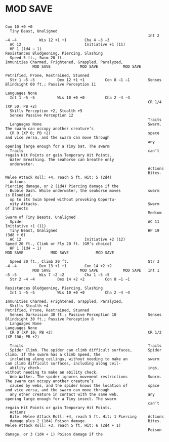 # MOD SAVE

                                                                                                            Con 10 +0 +0
      Tiny Beast, Unaligned
                                                                   Int 2 −4 −4          Wis 12 +1 +1        Cha 4 −3 −3
      AC 12                            Initiative +1 (11)
      HP 1 (1d4 − 1)                                               Resistances Bludgeoning, Piercing, Slashing
      Speed 5 ft., Swim 20 ft.                                     Immunities Charmed, Frightened, Grappled, Paralyzed,
                MOD SAVE             MOD SAVE           MOD SAVE
                                                                     Petrified, Prone, Restrained, Stunned
      Str 1 −5 −5          Dex 12 +1 +1         Con 8 −1 −1        Senses Blindsight 60 ft.; Passive Perception 11
                                                                   Languages None
      Int 1 −5 −5          Wis 10 +0 +0         Cha 2 −4 −4
                                                                   CR 1/4 (XP 50; PB +2)
      Skills Perception +2, Stealth +5
      Senses Passive Perception 12
                                                                   Traits
      Languages None                                               Swarm. The swarm can occupy another creature’s
      CR 0 (XP 0; PB +2)                                           space and vice versa, and the swarm can move through
                                                                   any opening large enough for a Tiny bat. The swarm
      Traits                                                       can’t regain Hit Points or gain Temporary Hit Points.
      Water Breathing. The seahorse can breathe only
      underwater.
                                                                   Actions
                                                                   Bites. Melee Attack Roll: +4, reach 5 ft. Hit: 5 (2d4)
      Actions                                                      Piercing damage, or 2 (1d4) Piercing damage if the
      Bubble Dash. While underwater, the seahorse moves            swarm is Bloodied.
      up to its Swim Speed without provoking Opportu-
      nity Attacks.                                                Swarm of Insects
                                                                   Medium Swarm of Tiny Beasts, Unaligned
      Spider                                                       AC 11                Initiative +1 (11)
      Tiny Beast, Unaligned                                        HP 19 (3d8 + 6)
      AC 12                            Initiative +2 (12)                Speed 20 ft., Climb or Fly 20 ft. (GM’s choice)
      HP 1 (1d4 − 1)                                                         MOD SAVE            MOD SAVE            MOD SAVE

      Speed 20 ft., Climb 20 ft.                                   Str 3 −4 −4          Dex 13 +1 +1        Con 14 +2 +2
                MOD SAVE             MOD SAVE           MOD SAVE   Int 1 −5 −5          Wis 7 −2 −2         Cha 1 −5 −5
      Str 2 −4 −4          Dex 14 +2 +2         Con 8 −1 −1
                                                                   Resistances Bludgeoning, Piercing, Slashing
      Int 1 −5 −5          Wis 10 +0 +0         Cha 2 −4 −4
                                                                   Immunities Charmed, Frightened, Grappled, Paralyzed,
      Skills Stealth +4                                              Petrified, Prone, Restrained, Stunned
      Senses Darkvision 30 ft.; Passive Perception 10              Senses Blindsight 30 ft.; Passive Perception 8
      Languages None                                               Languages None
      CR 0 (XP 10; PB +2)                                          CR 1/2 (XP 100; PB +2)

      Traits                                                       Traits
      Spider Climb. The spider can climb difficult surfaces,       Spider Climb. If the swarm has a Climb Speed, the
      including along ceilings, without needing to make an         swarm can climb difficult surfaces, including along ceil-
      ability check.                                               ings, without needing to make an ability check.
      Web Walker. The spider ignores movement restrictions         Swarm. The swarm can occupy another creature’s
      caused by webs, and the spider knows the location of         space and vice versa, and the swarm can move through
      any other creature in contact with the same web.             any opening large enough for a Tiny insect. The swarm
                                                                   can’t regain Hit Points or gain Temporary Hit Points.
      Actions
      Bite. Melee Attack Roll: +4, reach 5 ft. Hit: 1 Piercing     Actions
      damage plus 2 (1d4) Poison damage.                           Bites. Melee Attack Roll: +3, reach 5 ft. Hit: 6 (2d4 + 1)
                                                                   Poison damage, or 3 (1d4 + 1) Poison damage if the
